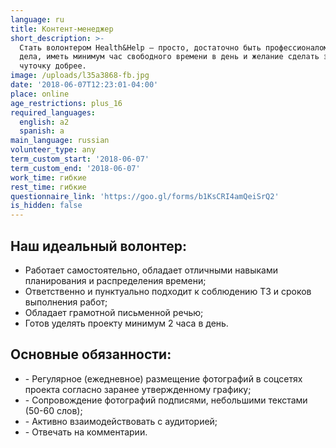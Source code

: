 ```yaml
---
language: ru
title: Контент-менеджер
short_description: >-
  Стать волонтером Health&Help – просто, достаточно быть профессионалом своего
  дела, иметь минимум час свободного времени в день и желание сделать этот мир
  чуточку добрее.
image: /uploads/l35a3868-fb.jpg
date: '2018-06-07T12:23:01-04:00'
place: online
age_restrictions: plus_16
required_languages:
  english: a2
  spanish: a
main_language: russian
volunteer_type: any
term_custom_start: '2018-06-07'
term_custom_end: '2018-06-07'
work_time: гибкие
rest_time: гибкие
questionnaire_link: 'https://goo.gl/forms/b1KsCRI4amQeiSrQ2'
is_hidden: false
---
```

## Наш идеальный волонтер:

* Работает самостоятельно, обладает отличными навыками планирования и распределения времени;
* Ответственно и пунктуально подходит к соблюдению ТЗ и сроков выполнения работ;
* Обладает грамотной письменной речью;
* Готов уделять проекту минимум 2 часа в день.



## Основные обязанности:



* \- Регулярное (ежедневное) размещение фотографий в соцсетях проекта согласно заранее утвержденному графику;
* \- Сопровождение фотографий подписями, небольшими текстами (50-60 слов);
* \- Активно взаимодействовать с аудиторией;
* \- Отвечать на комментарии.
